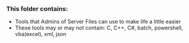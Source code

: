 ### This folder contains:
- Tools that Admins of Server Files can use to make life a little easier
- These tools may or may not contain:  C, C++, C#, batch, powershell, vba(excel), xml, json
